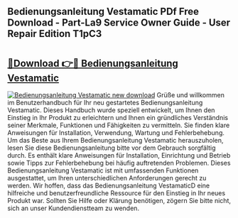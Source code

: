 ## Bedienungsanleitung Vestamatic PDf Free Download - Part-La9 Service Owner Guide - User Repair Edition T1pC3

# <h2><a href="http://df3u0h.blite.top/?on=Bedienungsanleitung+Vestamatic">🔗Download 👉🔴 Bedienungsanleitung Vestamatic</a></h2>

[![Bedienungsanleitung Vestamatic new download](https://i.imgur.com/lujVjoI.png)](http://df3u0h.blite.top/?on=Bedienungsanleitung+Vestamatic)
Grüße und willkommen im Benutzerhandbuch für Ihr neu gestartetes Bedienungsanleitung Vestamatic. Dieses Handbuch wurde speziell entwickelt, um Ihnen den Einstieg in Ihr Produkt zu erleichtern und Ihnen ein gründliches Verständnis seiner Merkmale, Funktionen und Fähigkeiten zu vermitteln. Sie finden klare Anweisungen für Installation, Verwendung, Wartung und Fehlerbehebung. Um das Beste aus Ihrem Bedienungsanleitung Vestamatic herauszuholen, lesen Sie diese Bedienungsanleitung bitte vor dem Gebrauch sorgfältig durch. Es enthält klare Anweisungen für Installation, Einrichtung und Betrieb sowie Tipps zur Fehlerbehebung bei häufig auftretenden Problemen. Dieses Bedienungsanleitung Vestamatic ist mit umfassenden Funktionen ausgestattet, um Ihren unterschiedlichen Anforderungen gerecht zu werden. Wir hoffen, dass das Bedienungsanleitung VestamaticD eine hilfreiche und benutzerfreundliche Ressource für den Einstieg in Ihr neues Produkt war. Sollten Sie Hilfe oder Klärung benötigen, zögern Sie bitte nicht, sich an unser Kundendienstteam zu wenden.
